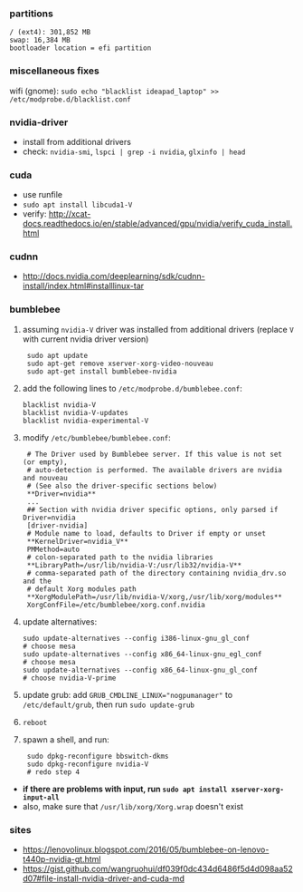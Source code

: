 

### partitions
	/ (ext4): 301,852 MB
	swap: 16,384 MB
	bootloader location = efi partition

### miscellaneous fixes
wifi (gnome): `sudo echo "blacklist ideapad_laptop" >> /etc/modprobe.d/blacklist.conf`

### nvidia-driver
- install from additional drivers
- check: `nvidia-smi`, `lspci | grep -i nvidia`, `glxinfo | head`

### cuda
- use runfile
- `sudo apt install libcuda1-V`
- verify: http://xcat-docs.readthedocs.io/en/stable/advanced/gpu/nvidia/verify_cuda_install.html

### cudnn
- http://docs.nvidia.com/deeplearning/sdk/cudnn-install/index.html#installlinux-tar

### bumblebee
1. assuming `nvidia-V` driver was installed from additional drivers (replace `V` with current nvidia driver version)

	    sudo apt update
	    sudo apt-get remove xserver-xorg-video-nouveau
	    sudo apt-get install bumblebee-nvidia

 2. add the following lines to `/etc/modprobe.d/bumblebee.conf`:

        blacklist nvidia-V
	    blacklist nvidia-V-updates
	    blacklist nvidia-experimental-V

3. modify `/etc/bumblebee/bumblebee.conf`:

        # The Driver used by Bumblebee server. If this value is not set (or empty),
        # auto-detection is performed. The available drivers are nvidia and nouveau
        # (See also the driver-specific sections below)
        **Driver=nvidia**
        ...
        ## Section with nvidia driver specific options, only parsed if Driver=nvidia
        [driver-nvidia]
        # Module name to load, defaults to Driver if empty or unset
        **KernelDriver=nvidia_V**
        PMMethod=auto
        # colon-separated path to the nvidia libraries
        **LibraryPath=/usr/lib/nvidia-V:/usr/lib32/nvidia-V**
        # comma-separated path of the directory containing nvidia_drv.so and the
        # default Xorg modules path
        **XorgModulePath=/usr/lib/nvidia-V/xorg,/usr/lib/xorg/modules**
        XorgConfFile=/etc/bumblebee/xorg.conf.nvidia

  4. update alternatives:

         sudo update-alternatives --config i386-linux-gnu_gl_conf
         # choose mesa
         sudo update-alternatives --config x86_64-linux-gnu_egl_conf
         # choose mesa
         sudo update-alternatives --config x86_64-linux-gnu_gl_conf
         # choose nvidia-V-prime

5. update grub: add `GRUB_CMDLINE_LINUX="nogpumanager"` to `/etc/default/grub`, then run `sudo update-grub`

6. `reboot`

7. spawn a shell, and run:

        sudo dpkg-reconfigure bbswitch-dkms
        sudo dpkg-reconfigure nvidia-V
        # redo step 4


- **if there are problems with input, run `sudo apt install xserver-xorg-input-all`**
- also, make sure that `/usr/lib/xorg/Xorg.wrap` doesn't exist

### sites
- https://lenovolinux.blogspot.com/2016/05/bumblebee-on-lenovo-t440p-nvidia-gt.html
- https://gist.github.com/wangruohui/df039f0dc434d6486f5d4d098aa52d07#file-install-nvidia-driver-and-cuda-md
